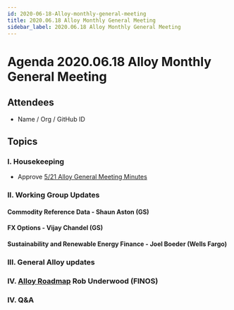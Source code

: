 ```yaml
---
id: 2020-06-18-Alloy-monthly-general-meeting
title: 2020.06.18 Alloy Monthly General Meeting
sidebar_label: 2020.06.18 Alloy Monthly General Meeting
---
```


# Agenda 2020.06.18 Alloy Monthly General Meeting

## Attendees
* Name / Org / GitHub ID

## Topics

### I. Housekeeping
* Approve [5/21 Alloy General Meeting Minutes](https://github.com/finos/alloy/blob/master/meeting-minutes/general-meeting/2020.5.21-general-meeting.md) 

### II. Working Group Updates
#### Commodity Reference Data - Shaun Aston (GS)

#### FX Options - Vijay Chandel (GS)

#### Sustainability and Renewable Energy Finance - Joel Boeder (Wells Fargo)

### III. General Alloy updates

### IV. [Alloy Roadmap](https://alloy.finos.org/docs/roadmap) Rob Underwood (FINOS)

### IV. Q&A

